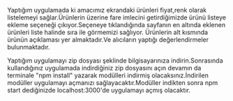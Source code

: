 
Yaptığım uygulamada ki amacımız ekrandaki ürünleri fiyat,renk olarak listelemeyi sağlar.Ürünlerin üzerine fare imlecini getirdiğimizde ürünü listeye ekleme seçeneği çıkıyor.Seçeneye tıklandığında sayfanın en altında eklenen ürünleri liste halinde sıra ile görmemizi sağlıyor.
Ürünlerin alt kısmında ürünün açıklaması yer almaktadır.Ve alıcıların yaptığı değerlendirmeler bulunmaktadır.

  Yaptığım uygulamayı zip dosyası şeklinde bilgisayarınıza indirin.Sonrasında kullandığınız uygulamada indirdiğiniz zip dosyasını açın devamın da terminale
  "npm install" yazarak modülleri indirmiş olacaksınız.İndirilen modüller uygulamayı açmanızı sağlayacaktır.Modüller indikten sonra npm start dediğinizde localhost:3000'de uygulamayı açmış olacaktır.
